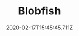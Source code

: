 ---
templateKey: blog-post
featuredpost: false
date: 2020-02-17T15:45:45.711Z
type: fish
title: Blobfish
description: This odd creature floats above the Beach floor, consuming AnyWeather edible material in its path.
note: Winterfest, Sub only
sellPrice: 500
featuredimage: /img/Blobfish.png
tags:
  - Beach
  - 5pm - 2am
  - Winter 15-17
  - AnyWeather
---